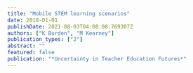 ```yaml
---
title: "Mobile STEM learning scenarios"
date: 2018-01-01
publishDate: 2021-08-03T04:08:08.769307Z
authors: ["K Burden", "M Kearney"]
publication_types: ["2"]
abstract: ""
featured: false
publication: "*Uncertainty in Teacher Education Futures*"
---
```


